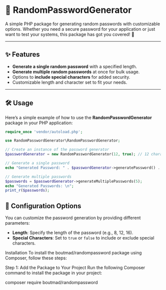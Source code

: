 # 🎉 RandomPasswordGenerator

A simple PHP package for generating random passwords with customizable options. Whether you need a secure password for your application or just want to test your systems, this package has got you covered! 🔐

---

## ✨ Features

- **Generate a single random password** with a specified length.
- **Generate multiple random passwords** at once for bulk usage.
- Options to **include special characters** for added security.
- Customizable length and character set to fit your needs.

---

## 🛠️ Usage

Here’s a simple example of how to use the **RandomPasswordGenerator** package in your PHP application:

```php
require_once 'vendor/autoload.php';

use RandomPasswordGenerator\RandomPasswordGenerator;

// Create an instance of the password generator
$passwordGenerator = new RandomPasswordGenerator(12, true); // 12 characters with special chars

// Generate a single password
echo "Generated Password: " . $passwordGenerator->generatePassword() . "\n";

// Generate multiple passwords
$passwords = $passwordGenerator->generateMultiplePasswords(5);
echo "Generated Passwords: \n";
print_r($passwords);
```

## 📝 Configuration Options

You can customize the password generation by providing different parameters:

- **Length**: Specify the length of the password (e.g., 8, 12, 16).
- **Special Characters**: Set to `true` or `false` to include or exclude special characters.

Installation
To install the boutmad/randompassword package using Composer, follow these steps:

Step 1: Add the Package to Your Project
Run the following Composer command to install the package in your project:

composer require boutmad/randompassword
